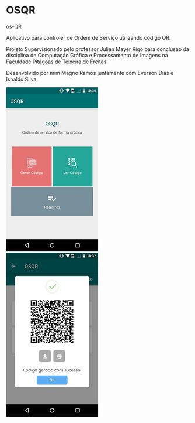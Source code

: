 # OSQR
os-QR 

Aplicativo para controler de Ordem de Serviço utilizando código QR. 

Projeto Supervisionado pelo professor Julian Mayer Rigo para conclusão da disciplina de Computação Gráfica e Processamento de Imagens na Faculdade Pitágoas de Teixeira de Freitas.

Desenvolvido por mim Magno Ramos juntamente com Everson Dias e Isnaldo Silva.


![alt text](https://github.com/Magno-Ramos/OSQR/blob/master/imagens/IMG-20180315-WA0004.jpg)
![alt text](https://github.com/Magno-Ramos/OSQR/blob/master/imagens/IMG-20180315-WA0011.jpg)
